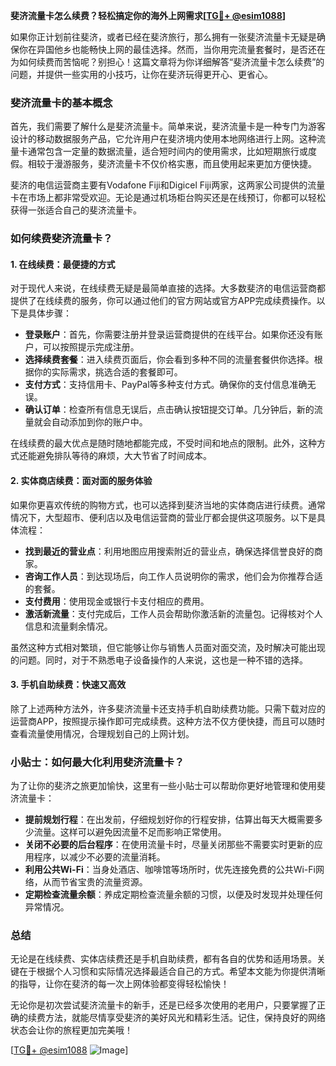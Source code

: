 **斐济流量卡怎么续费？轻松搞定你的海外上网需求[[TG💪+ @esim1088](https://t.me/s/esim1088)]**

如果你正计划前往斐济，或者已经在斐济旅行，那么拥有一张斐济流量卡无疑是确保你在异国他乡也能畅快上网的最佳选择。然而，当你用完流量套餐时，是否还在为如何续费而苦恼呢？别担心！这篇文章将为你详细解答“斐济流量卡怎么续费”的问题，并提供一些实用的小技巧，让你在斐济玩得更开心、更省心。

### 斐济流量卡的基本概念

首先，我们需要了解什么是斐济流量卡。简单来说，斐济流量卡是一种专门为游客设计的移动数据服务产品，它允许用户在斐济境内使用本地网络进行上网。这种流量卡通常包含一定量的数据流量，适合短时间内的使用需求，比如短期旅行或度假。相较于漫游服务，斐济流量卡不仅价格实惠，而且使用起来更加方便快捷。

斐济的电信运营商主要有Vodafone Fiji和Digicel Fiji两家，这两家公司提供的流量卡在市场上都非常受欢迎。无论是通过机场柜台购买还是在线预订，你都可以轻松获得一张适合自己的斐济流量卡。

### 如何续费斐济流量卡？

#### 1. 在线续费：最便捷的方式

对于现代人来说，在线续费无疑是最简单直接的选择。大多数斐济的电信运营商都提供了在线续费的服务，你可以通过他们的官方网站或官方APP完成续费操作。以下是具体步骤：

- **登录账户**：首先，你需要注册并登录运营商提供的在线平台。如果你还没有账户，可以按照提示完成注册。
- **选择续费套餐**：进入续费页面后，你会看到多种不同的流量套餐供你选择。根据你的实际需求，挑选合适的套餐即可。
- **支付方式**：支持信用卡、PayPal等多种支付方式。确保你的支付信息准确无误。
- **确认订单**：检查所有信息无误后，点击确认按钮提交订单。几分钟后，新的流量就会自动添加到你的账户中。

在线续费的最大优点是随时随地都能完成，不受时间和地点的限制。此外，这种方式还能避免排队等待的麻烦，大大节省了时间成本。

#### 2. 实体商店续费：面对面的服务体验

如果你更喜欢传统的购物方式，也可以选择到斐济当地的实体商店进行续费。通常情况下，大型超市、便利店以及电信运营商的营业厅都会提供这项服务。以下是具体流程：

- **找到最近的营业点**：利用地图应用搜索附近的营业点，确保选择信誉良好的商家。
- **咨询工作人员**：到达现场后，向工作人员说明你的需求，他们会为你推荐合适的套餐。
- **支付费用**：使用现金或银行卡支付相应的费用。
- **激活新流量**：支付完成后，工作人员会帮助你激活新的流量包。记得核对个人信息和流量剩余情况。

虽然这种方式相对繁琐，但它能够让你与销售人员面对面交流，及时解决可能出现的问题。同时，对于不熟悉电子设备操作的人来说，这也是一种不错的选择。

#### 3. 手机自助续费：快速又高效

除了上述两种方法外，许多斐济流量卡还支持手机自助续费功能。只需下载对应的运营商APP，按照提示操作即可完成续费。这种方法不仅方便快捷，而且可以随时查看流量使用情况，合理规划自己的上网计划。

### 小贴士：如何最大化利用斐济流量卡？

为了让你的斐济之旅更加愉快，这里有一些小贴士可以帮助你更好地管理和使用斐济流量卡：

- **提前规划行程**：在出发前，仔细规划好你的行程安排，估算出每天大概需要多少流量。这样可以避免因流量不足而影响正常使用。
- **关闭不必要的后台程序**：在使用流量卡时，尽量关闭那些不需要实时更新的应用程序，以减少不必要的流量消耗。
- **利用公共Wi-Fi**：当身处酒店、咖啡馆等场所时，优先连接免费的公共Wi-Fi网络，从而节省宝贵的流量资源。
- **定期检查流量余额**：养成定期检查流量余额的习惯，以便及时发现并处理任何异常情况。

### 总结

无论是在线续费、实体店续费还是手机自助续费，都有各自的优势和适用场景。关键在于根据个人习惯和实际情况选择最适合自己的方式。希望本文能为你提供清晰的指导，让你在斐济的每一次上网体验都变得轻松愉快！

无论你是初次尝试斐济流量卡的新手，还是已经多次使用的老用户，只要掌握了正确的续费方法，就能尽情享受斐济的美好风光和精彩生活。记住，保持良好的网络状态会让你的旅程更加完美哦！

[[TG💪+ @esim1088](https://t.me/s/esim1088) ![Image](https://i.postimg.cc/4NQfJmqS/Snipaste-2025-05-13-00-14-12.png)]